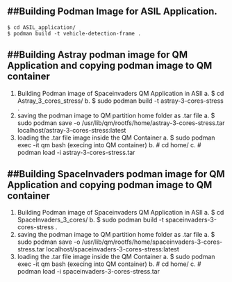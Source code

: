 ##Building Podman Image for ASIL Application.
----------------------------------------------------------------------------------
    $ cd ASIL_application/
    $ podman build -t vehicle-detection-frame .

##Building Astray podman image for QM Application and copying podman image to QM container 
-----------------------------------------------------------------------------------
1. Building Podman image of Spaceinvaders QM Application in ASIl
    a. $ cd Astray_3_cores_stress/
    b. $ sudo podman build -t astray-3-cores-stress .
2. saving the podman image to QM partition home folder as .tar file
    a. $ sudo podman save -o /usr/lib/qm/rootfs/home/astray-3-cores-stress.tar localhost/astray-3-cores-stress:latest
3. loading the .tar file image inside the QM Container
        a. $ sudo podman exec -it qm bash (execing into QM container)
        b.  # cd home/
        c.  # podman load -i astray-3-cores-stress.tar 

##Building SpaceInvaders podman image for QM Application and copying podman image to QM container 
-----------------------------------------------------------------------------------
1. Building Podman image of Spaceinvaders QM Application in ASIl
    a. $ cd SpaceInvaders_3_cores/
    b. $ sudo podman build -t spaceinvaders-3-cores-stress .
2. saving the podman image to QM partition home folder as .tar file
    a. $ sudo podman save -o /usr/lib/qm/rootfs/home/spaceinvaders-3-cores-stress.tar localhost/spaceinvaders-3-cores-stress:latest
3. loading the .tar file image inside the QM Container
        a. $ sudo podman exec -it qm bash (execing into QM container)
        b.  # cd home/
        c.  # podman load -i spaceinvaders-3-cores-stress.tar 
